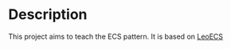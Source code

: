 # Description
This project aims to teach the ECS pattern. It is based on [LeoECS](https://github.com/Leopotam/ecs)
